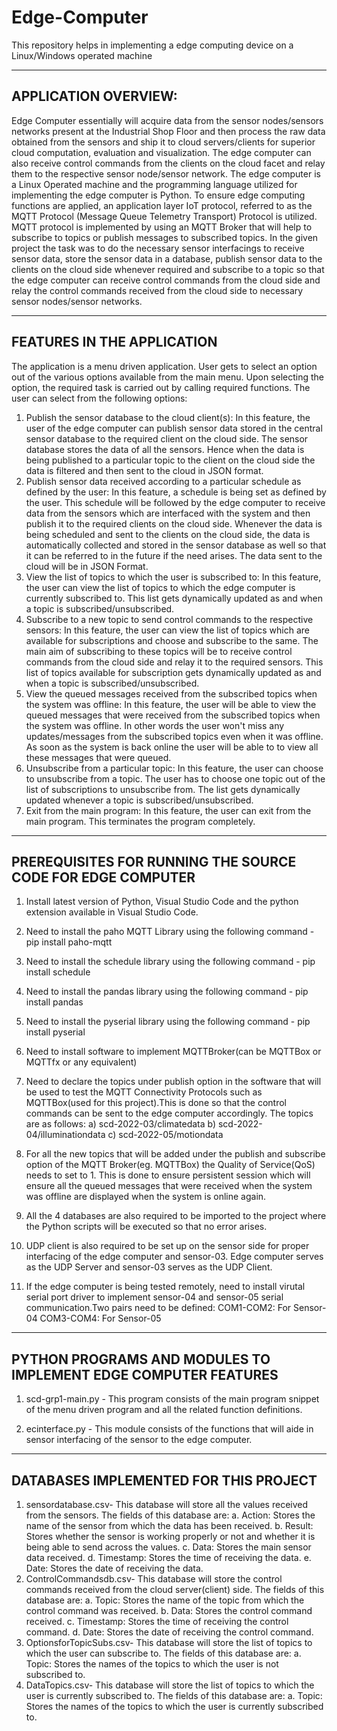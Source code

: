 # Edge-Computer
This repository helps in implementing a edge computing device on a Linux/Windows operated machine

------------------------------------------
APPLICATION OVERVIEW:
------------------------------------------
Edge Computer essentially will acquire data from the sensor nodes/sensors networks present at the Industrial Shop Floor and then process the raw data obtained from the sensors and ship it to cloud servers/clients for superior cloud computation, evaluation and visualization. The edge computer can also receive control commands from the clients on the cloud facet and relay them to the respective sensor node/sensor network. The edge computer is a Linux Operated machine and the programming language utilized for implementing the edge computer is Python. To ensure edge computing functions are applied, an application layer IoT protocol, referred to as the MQTT Protocol (Message Queue Telemetry Transport) Protocol is utilized. MQTT protocol is implemented by using an MQTT Broker that will help to subscribe to topics or publish messages to subscribed topics.  In the given project the task was to do the necessary sensor interfacings to receive sensor data, store the sensor data in a database, publish sensor data to the clients on the cloud side whenever required and subscribe to a topic so that the edge computer can receive control commands from the cloud side and relay the control commands received from the cloud side to necessary sensor nodes/sensor networks.


------------------------------------------------------------
FEATURES IN THE APPLICATION
------------------------------------------------------------
The application is a menu driven application. User gets to select an option out of the various options available from the main menu. Upon selecting the option, the required task is carried out by calling required functions. The user can select from the following options:
1.  Publish the sensor database to the cloud client(s): In this feature, the user of the edge computer can publish sensor data stored in the central sensor database to the required client on the cloud side. The sensor database stores the data of all the sensors. Hence when the data is being published to a particular topic to the client on the cloud side the data is filtered and then sent to the cloud in JSON format.
2.  Publish sensor data received according to a particular schedule as defined by the user: In this feature, a schedule is being set as defined by the user. This schedule will be followed by the edge computer to receive data from the sensors which are interfaced with the system and then publish it to the required clients on the cloud side. Whenever the data is being scheduled and sent to the clients on the cloud side, the data is automatically collected and stored in the sensor database as well so that it can be referred to in the future if the need arises. The data sent to the cloud will be in JSON Format.
3.  View the list of topics to which the user is subscribed to: In this feature, the user can view the list of topics to which the edge computer is currently subscribed to. This list gets dynamically updated as and when a topic is subscribed/unsubscribed.
4.  Subscribe to a new topic to send control commands to the respective sensors: In this feature, the user can view the list of topics which are available for subscriptions and choose and subscribe to the same. The main aim of subscribing to these topics will be to receive control commands from the cloud side and relay it to the required sensors. This list of topics available for subscription gets dynamically updated as and when a topic is subscribed/unsubscribed.
5.  View the queued messages received from the subscribed topics when the system was offline: In this feature, the user will be able to view the queued messages that were received from the subscribed topics when the system was offline. In other words the user won't miss any updates/messages from the subscribed topics even when it was offline. As soon as the system is back online the user will be able to to view all these messages that were queued.
6.  Unsubscribe from a particular topic: In this feature, the user can choose to unsubscribe from a topic. The user has to choose one topic out of the list of subscriptions to unsubscribe from. The list gets dynamically updated whenever a topic is subscribed/unsubscribed.
7.  Exit from the main program: In this feature, the user can exit from the main program. This terminates the program completely.


------------------------------------------------------------
PREREQUISITES FOR RUNNING THE SOURCE CODE FOR EDGE COMPUTER
------------------------------------------------------------
1. Install latest version of Python, Visual Studio Code and the python extension available in Visual Studio Code.

2. Need to install the paho MQTT Library using the following command - pip install paho-mqtt

3. Need to install the schedule library using the following command - pip install schedule

4. Need to install the pandas library using the following command - pip install pandas

5. Need to install the pyserial library using the following command - pip install pyserial

6. Need to install software to implement MQTTBroker(can be MQTTBox or MQTTfx or any equivalent)

7. Need to declare the topics under publish option in the software that will be used to test the MQTT 
Connectivity Protocols such as MQTTBox(used for this project).This is done so that the control commands can be sent
to the edge computer accordingly. The topics are as follows:
a) scd-2022-03/climatedata
b) scd-2022-04/illuminationdata
c) scd-2022-05/motiondata

8. For all the new topics that will be added under the publish and subscribe option of the MQTT Broker(eg. MQTTBox)
the Quality of Service(QoS) needs to set to 1. This is done to ensure persistent session which will ensure all the
queued messages that were received when the system was offline are displayed when the system is online again.

9. All the 4 databases are also required to be imported to the project where the Python scripts will be executed so
that no error arises.

10. UDP client is also required to be set up on the sensor side for proper interfacing of the edge computer and sensor-03.
Edge computer serves as the UDP Server and sensor-03 serves as the UDP Client.

11. If the edge computer is being tested remotely, need to install virutal serial port driver to implement 
sensor-04 and sensor-05 serial communication.Two pairs need to be defined:
COM1-COM2: For Sensor-04
COM3-COM4: For Sensor-05

----------------------------------------------------------------
PYTHON PROGRAMS AND MODULES TO IMPLEMENT EDGE COMPUTER FEATURES
----------------------------------------------------------------
1. scd-grp1-main.py - This program consists of the main program snippet of the menu driven program and all the related function definitions.

2. ecinterface.py - This module consists of the functions that will aide in sensor interfacing of the sensor to the edge computer.


------------------------------------------------------------
DATABASES IMPLEMENTED FOR THIS PROJECT
------------------------------------------------------------
1.  sensordatabase.csv- This database will store all the values received from the sensors. The fields of this database are:
  a. 	Action: Stores the name of the sensor from which the data has been received.
  b. 	Result: Stores whether the sensor is working properly or not and whether it is being able to send across the values.
  c. 	Data: Stores the main sensor data received.
  d. 	Timestamp: Stores the time of receiving the data.
  e. 	Date: Stores the date of receiving the data.
2.  ControlCommandsdb.csv- This database will store the control commands received from the cloud server(client) side. The fields of this database are:
  a. 	Topic: Stores the name of the topic from which the control command was received.
  b. 	Data: Stores the control command received.
  c. 	Timestamp: Stores the time of receiving the control command.
  d. 	Date: Stores the date of receiving the control command.
3.  OptionsforTopicSubs.csv- This database will store the list of topics to which the user can subscribe to. The fields of this database are:
  a. 	Topic: Stores the names of the topics to which the user is not subscribed to.
4.  DataTopics.csv- This database will store the list of topics to which the user is currently subscribed to. The fields of this database are:
  a. 	Topic: Stores the names of the topics to which the user is currently subscribed to.

